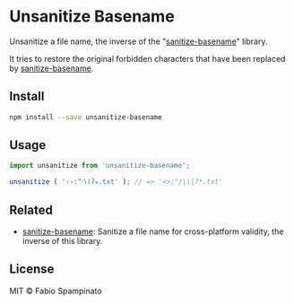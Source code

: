 # Unsanitize Basename

Unsanitize a file name, the inverse of the "[sanitize-basename](https://github.com/fabiospampinato/sanitize-basename)" library.

It tries to restore the original forbidden characters that have been replaced by [sanitize-basename](https://github.com/fabiospampinato/sanitize-basename).

## Install

```sh
npm install --save unsanitize-basename
```

## Usage

```ts
import unsanitize from 'unsanitize-basename';

unsanitize ( '‹›꞉ˮ⁄∖ǀʔ⁎.txt' ); // => '<>:"/\\|?*.txt'
```

## Related

- [sanitize-basename](https://github.com/fabiospampinato/sanitize-basename): Sanitize a file name for cross-platform validity, the inverse of this library.

## License

MIT © Fabio Spampinato
